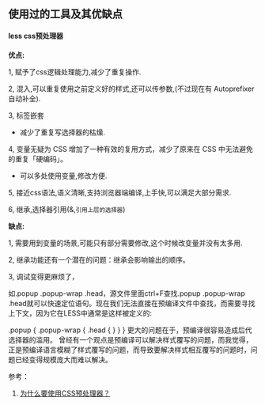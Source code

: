 ## 使用过的工具及其优缺点

#### less css预处理器

**优点:**

1, 赋予了css逻辑处理能力,减少了重复操作.

2, 混入,可以重复使用之前定义好的样式,还可以传参数,(不过现在有 Autoprefixer 自动补全).

3, 标签嵌套
  - 减少了重复写选择器的枯燥.

4, 变量无疑为 CSS 增加了一种有效的复用方式，减少了原来在 CSS 中无法避免的重复「硬编码」。
  - 可以多处使用变量,修改方便.

5, 接近css语法,语义清晰,支持浏览器端编译,上手快,可以满足大部分需求.

6, 继承,选择器引用(&,`引用上层的选择器`)



**缺点:**

1, 需要用到变量的场景,可能只有部分需要修改,这个时候改变量并没有太多用.

2, 继承功能还有一个潜在的问题：继承会影响输出的顺序。

3, 调试变得更麻烦了，

如.popup .popup-wrap .head，源文件里面ctrl+F查找.popup .popup-wrap .head就可以快速定位语句。现在我们无法直接在预编译文件中查找，而需要寻找上下文，因为它在LESS中通常是这样被定义的:

.popup {
    .popup-wrap {
        .head { }
    }
}
更大的问题在于，预编译很容易造成后代选择器的滥用。
曾经有一个观点是预编译可以解决样式覆写的问题，而我觉得，正是预编译语言模糊了样式覆写的问题，而导致要解决样式相互覆写的问题时，问题已经变得规模庞大而难以解决。


参考：
1. [为什么要使用CSS预处理器？](https://segmentfault.com/q/1010000002527156/a-1020000002527759)